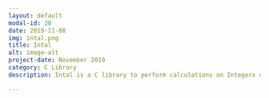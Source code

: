```yaml
---
layout: default
modal-id: 20
date: 2019-11-08
img: intal.png
title: Intal
alt: image-alt
project-date: November 2019
category: C Library
description: Intal is a C library to perform calculations on Integers of Arbitrary Length. Numbers of any length(as long as your OS memory can handle) can be added, subtracted, multiplied, divided and compared. <br> Check it out on GitHub<a href="https://github.com/Aveek-Saha/intal"> Intal</a> <br><div>Icons made by <a href="https://www.flaticon.com/authors/nikita-golubev" title="Nikita Golubev">Nikita Golubev</a> from <a href="https://www.flaticon.com/" title="Flaticon">www.flaticon.com</a> is licensed by <a href="http://creativecommons.org/licenses/by/3.0/" title="Creative Commons BY 3.0" target="_blank">CC 3.0 BY</a></div>

---
```

